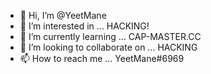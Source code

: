 - 👋 Hi, I’m @YeetMane
- 👀 I’m interested in ... HACKING!
- 🌱 I’m currently learning ... CAP-MASTER.CC
- 💞️ I’m looking to collaborate on ... HACKING
- 📫 How to reach me ... YeetMane#6969

<!---
YeetMane/YeetMane is a ✨ special ✨ repository because its `README.md` (this file) appears on your GitHub profile.
You can click the Preview link to take a look at your changes.
--->
